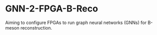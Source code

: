 # GNN-2-FPGA-B-Reco
Aiming to configure FPGAs to run graph neural networks (GNNs) for B-meson reconstruction.
